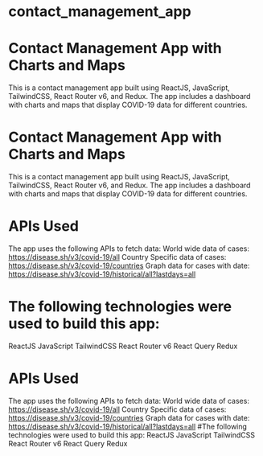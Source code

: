 # contact_management_app
# Contact Management App with Charts and Maps
This is a contact management app built using ReactJS, JavaScript, TailwindCSS, React Router v6, and Redux. The app includes a dashboard with charts and maps that display COVID-19 data for different countries.
# Contact Management App with Charts and Maps
This is a contact management app built using ReactJS, JavaScript, TailwindCSS, React Router v6, and Redux. The app includes a dashboard with charts and maps that display COVID-19 data for different countries.
# APIs Used
The app uses the following APIs to fetch data:
World wide data of cases: https://disease.sh/v3/covid-19/all
Country Specific data of cases: https://disease.sh/v3/covid-19/countries
Graph data for cases with date: https://disease.sh/v3/covid-19/historical/all?lastdays=all
# The following technologies were used to build this app:
ReactJS
JavaScript
TailwindCSS
React Router v6
React Query
Redux
# APIs Used
The app uses the following APIs to fetch data:
World wide data of cases: https://disease.sh/v3/covid-19/all
Country Specific data of cases: https://disease.sh/v3/covid-19/countries
Graph data for cases with date: https://disease.sh/v3/covid-19/historical/all?lastdays=all
#The following technologies were used to build this app:
ReactJS
JavaScript
TailwindCSS
React Router v6
React Query
Redux
